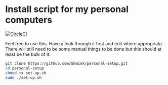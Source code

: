 # Install script for my personal computers

[![CircleCI](https://circleci.com/gh/Shmink/personal-setup.svg?style=svg)](https://circleci.com/gh/Shmink/personal-setup)

Feel free to use this. Have a look through it first and edit where appropriate. 
There will still need to be some manual things to be done but this should at least be the bulk of it.

```bash
git clone https://github.com/Shmink/personal-setup.git
cd personal-setup
chmod +x set-up.sh
sudo ./set-up.sh
```
